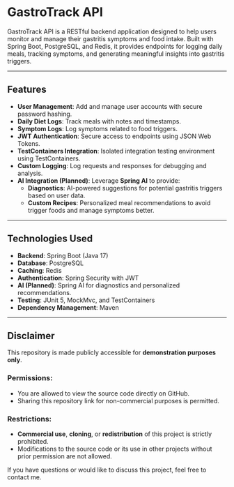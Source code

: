 # GastroTrack API

GastroTrack API is a RESTful backend application designed to help users monitor and manage their gastritis symptoms and food intake. Built with Spring Boot, PostgreSQL, and Redis, it provides endpoints for logging daily meals, tracking symptoms, and generating meaningful insights into gastritis triggers.

---

## Features

- **User Management**: Add and manage user accounts with secure password hashing.
- **Daily Diet Logs**: Track meals with notes and timestamps.
- **Symptom Logs**: Log symptoms related to food triggers.
- **JWT Authentication**: Secure access to endpoints using JSON Web Tokens.
- **TestContainers Integration**: Isolated integration testing environment using TestContainers.
- **Custom Logging**: Log requests and responses for debugging and analysis.
- **AI Integration (Planned)**: Leverage **Spring AI** to provide:
  - **Diagnostics**: AI-powered suggestions for potential gastritis triggers based on user data.
  - **Custom Recipes**: Personalized meal recommendations to avoid trigger foods and manage symptoms better.

---

## Technologies Used

- **Backend**: Spring Boot (Java 17)
- **Database**: PostgreSQL
- **Caching**: Redis
- **Authentication**: Spring Security with JWT
- **AI (Planned)**: Spring AI for diagnostics and personalized recommendations.
- **Testing**: JUnit 5, MockMvc, and TestContainers
- **Dependency Management**: Maven

---

## Disclaimer

This repository is made publicly accessible for **demonstration purposes only**. 

### Permissions:
- You are allowed to view the source code directly on GitHub.
- Sharing this repository link for non-commercial purposes is permitted.

### Restrictions:
- **Commercial use**, **cloning**, or **redistribution** of this project is strictly prohibited.
- Modifications to the source code or its use in other projects without prior permission are not allowed.

If you have questions or would like to discuss this project, feel free to contact me.
